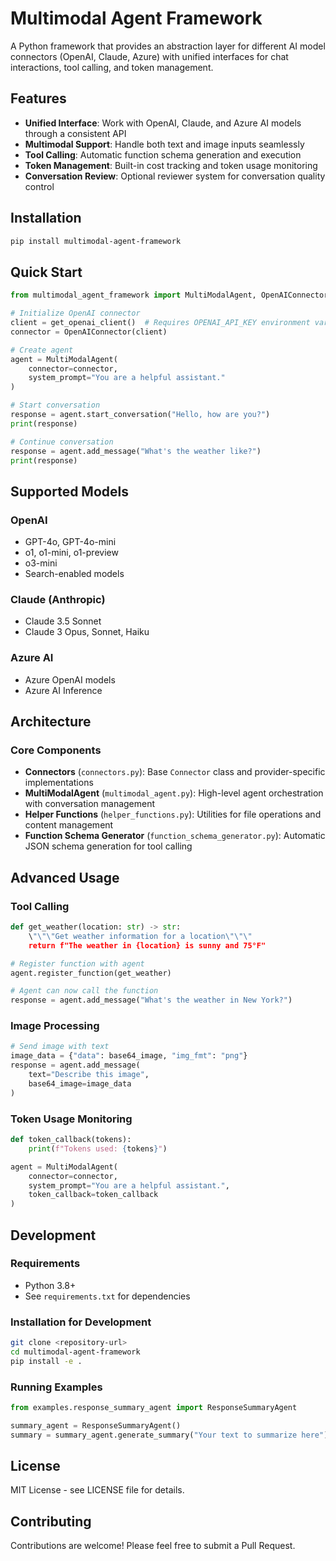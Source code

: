 # Multimodal Agent Framework

A Python framework that provides an abstraction layer for different AI model connectors (OpenAI, Claude, Azure) with unified interfaces for chat interactions, tool calling, and token management.

## Features

- **Unified Interface**: Work with OpenAI, Claude, and Azure AI models through a consistent API
- **Multimodal Support**: Handle both text and image inputs seamlessly
- **Tool Calling**: Automatic function schema generation and execution
- **Token Management**: Built-in cost tracking and token usage monitoring
- **Conversation Review**: Optional reviewer system for conversation quality control

## Installation

```bash
pip install multimodal-agent-framework
```

## Quick Start

```python
from multimodal_agent_framework import MultiModalAgent, OpenAIConnector, get_openai_client

# Initialize OpenAI connector
client = get_openai_client()  # Requires OPENAI_API_KEY environment variable
connector = OpenAIConnector(client)

# Create agent
agent = MultiModalAgent(
    connector=connector,
    system_prompt="You are a helpful assistant."
)

# Start conversation
response = agent.start_conversation("Hello, how are you?")
print(response)

# Continue conversation
response = agent.add_message("What's the weather like?")
print(response)
```

## Supported Models

### OpenAI
- GPT-4o, GPT-4o-mini
- o1, o1-mini, o1-preview
- o3-mini
- Search-enabled models

### Claude (Anthropic)
- Claude 3.5 Sonnet
- Claude 3 Opus, Sonnet, Haiku

### Azure AI
- Azure OpenAI models
- Azure AI Inference

## Architecture

### Core Components

- **Connectors** (`connectors.py`): Base `Connector` class and provider-specific implementations
- **MultiModalAgent** (`multimodal_agent.py`): High-level agent orchestration with conversation management
- **Helper Functions** (`helper_functions.py`): Utilities for file operations and content management
- **Function Schema Generator** (`function_schema_generator.py`): Automatic JSON schema generation for tool calling

## Advanced Usage

### Tool Calling

```python
def get_weather(location: str) -> str:
    \"\"\"Get weather information for a location\"\"\"
    return f"The weather in {location} is sunny and 75°F"

# Register function with agent
agent.register_function(get_weather)

# Agent can now call the function
response = agent.add_message("What's the weather in New York?")
```

### Image Processing

```python
# Send image with text
image_data = {"data": base64_image, "img_fmt": "png"}
response = agent.add_message(
    text="Describe this image",
    base64_image=image_data
)
```

### Token Usage Monitoring

```python
def token_callback(tokens):
    print(f"Tokens used: {tokens}")

agent = MultiModalAgent(
    connector=connector,
    system_prompt="You are a helpful assistant.",
    token_callback=token_callback
)
```

## Development

### Requirements

- Python 3.8+
- See `requirements.txt` for dependencies

### Installation for Development

```bash
git clone <repository-url>
cd multimodal-agent-framework
pip install -e .
```

### Running Examples

```python
from examples.response_summary_agent import ResponseSummaryAgent

summary_agent = ResponseSummaryAgent()
summary = summary_agent.generate_summary("Your text to summarize here")
```

## License

MIT License - see LICENSE file for details.

## Contributing

Contributions are welcome! Please feel free to submit a Pull Request.